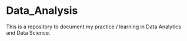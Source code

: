 # Data_Analysis

This is a repository to document my practice / learning in Data Analytics and Data Science.  
